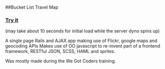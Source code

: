 ##Bucket List Travel Map

### [Try it](https://bucketlist77.herokuapp.com/)
(may take about 10 seconds for initial load while the server dyno spins up)

A single page Rails and AJAX app making use of Flickr, google maps and geocoding APIs
Makes use of OO javascript to re-invent part of a frontend framework, RESTful JSON, SCSS, HAML and sprites.

Was mostly made during the We Got Coders training.
